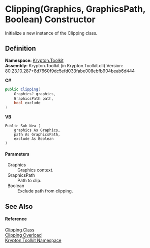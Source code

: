 # Clipping(Graphics, GraphicsPath, Boolean) Constructor


Initialize a new instance of the Clipping class.



## Definition
**Namespace:** <a href="79d2eac2-21f4-54ff-7552-b20c33c30600.md">Krypton.Toolkit</a>  
**Assembly:** Krypton.Toolkit (in Krypton.Toolkit.dll) Version: 80.23.10.287+8d7660f9dc5efd033fabe008ebfb904beab6d444

**C#**
``` C#
public Clipping(
	Graphics? graphics,
	GraphicsPath path,
	bool exclude
)
```
**VB**
``` VB
Public Sub New ( 
	graphics As Graphics,
	path As GraphicsPath,
	exclude As Boolean
)
```



#### Parameters
<dl><dt>  Graphics</dt><dd>Graphics context.</dd><dt>  GraphicsPath</dt><dd>Path to clip.</dd><dt>  Boolean</dt><dd>Exclude path from clipping.</dd></dl>

## See Also


#### Reference
<a href="1a71d977-1440-2c5d-9888-20ea7ea0c26c.md">Clipping Class</a>  
<a href="00aa7c30-aaab-928f-ccd7-5c1c517e26a9.md">Clipping Overload</a>  
<a href="79d2eac2-21f4-54ff-7552-b20c33c30600.md">Krypton.Toolkit Namespace</a>  
